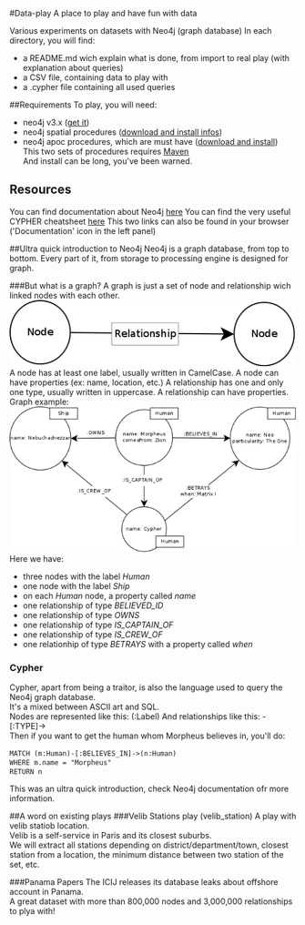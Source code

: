 #Data-play
A place to play and have fun with data

Various experiments on datasets with Neo4j (graph database)
In each directory, you will find:
  * a README.md wich explain what is done, from import to real play (with explanation about queries)
  * a CSV file, containing data to play with
  * a .cypher file containing all used queries

##Requirements
To play, you will need:
  * neo4j v3.x ([get it](http://neo4j.com/))
  * neo4j spatial procedures ([download and install infos](http://gist.asciidoctor.org/?dropbox-14493611%2Fcypher_spatial.adoc#_add_layer))
  * neo4j apoc procedures, which are must have ([download and install](https://github.com/neo4j-contrib/neo4j-apoc-procedures))<br>
This two sets of procedures requires [Maven](https://maven.apache.org/)<br>
And install can be long, you've been warned.<br>

## Resources
You can find documentation about Neo4j [here](http://neo4j.com/docs/developer-manual/current/)
You can find the very useful CYPHER cheatsheet [here](http://neo4j.com/docs/cypher-refcard/3.0/)
This two links can also be found in your browser ('Documentation' icon in the left panel)

##Ultra quick introduction to Neo4j
Neo4j is a graph database, from top to bottom. Every part of it, from storage to processing engine is designed for graph.

###But what is a graph?
A graph is just a set of node and relationship wich linked nodes with each other.
![What is a graph?](https://github.com/dominique-vassard/data-play/blob/master/images/whatisagraph.png)  
A node has at least one label, usually written in CamelCase.
A node can have properties (ex: name, location, etc.)
A relationship has one and only one type, usually written in uppercase.
A relationship can have properties.
Graph example:  
![Matrix](https://github.com/dominique-vassard/data-play/blob/master/images/graph_example.png)  
Here we have:
  * three nodes with the label *Human*
  * one node with the label *Ship*
  * on each *Human* node, a property called *name*
  * one relationship of type *BELIEVED_ID*
  * one relationship of type *OWNS*
  * one relationship of type *IS_CAPTAIN_OF*
  * one relationship of type *IS_CREW_OF*
  * one relationhip of type *BETRAYS* with a property called *when*

### Cypher
Cypher, apart from being a traitor, is also the language used to query the Neo4j graph database.  
It's a mixed between ASCII art and SQL.  
Nodes are represented like this: (:Label) 
And relationships like this: -[:TYPE]->  
Then if you want to get the human whom Morpheus believes in, you'll do:
```cypher
MATCH (m:Human)-[:BELIEVES_IN]->(n:Human)
WHERE m.name = "Morpheus"
RETURN n
```


This was an ultra quick introduction, check Neo4j documentation ofr more information.

##A word on existing plays
###Velib Stations play (velib_station)
A play with velib statiob location.<br>
Velib is a self-service in Paris and its closest suburbs.<br>
We will extract all stations depending on district/department/town, closest station from a location, the minimum distance between two station of the set, etc.<br>

###Panama Papers
The ICIJ releases its database leaks about offshore account in Panama.  
A great dataset with more than 800,000 nodes and 3,000,000 relationships to plya with!